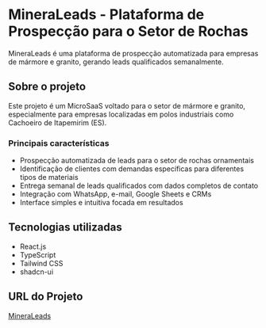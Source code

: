 
# MineraLeads - Plataforma de Prospecção para o Setor de Rochas

MineraLeads é uma plataforma de prospecção automatizada para empresas de mármore e granito, gerando leads qualificados semanalmente.

## Sobre o projeto

Este projeto é um MicroSaaS voltado para o setor de mármore e granito, especialmente para empresas localizadas em polos industriais como Cachoeiro de Itapemirim (ES).

### Principais características

- Prospecção automatizada de leads para o setor de rochas ornamentais
- Identificação de clientes com demandas específicas para diferentes tipos de materiais
- Entrega semanal de leads qualificados com dados completos de contato
- Integração com WhatsApp, e-mail, Google Sheets e CRMs
- Interface simples e intuitiva focada em resultados

## Tecnologias utilizadas

- React.js
- TypeScript
- Tailwind CSS
- shadcn-ui

## URL do Projeto

[MineraLeads](https://lovable.dev/projects/2cc2e860-f09a-42ee-ab24-f5e48e7710f5)
